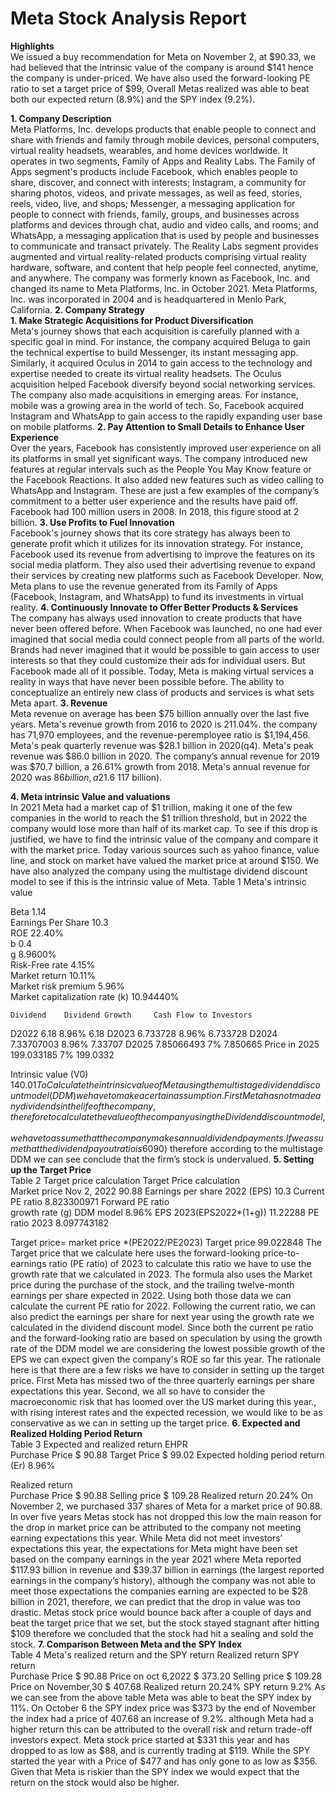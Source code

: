 **Meta Stock Analysis Report**
========

**Highlights**  
We issued a buy recommendation for Meta on November 2, at $90.33, we had believed that the intrinsic value of the company is around $141 hence the company is under-priced. We have also used the forward-looking PE ratio to set a target price of $99, Overall Metas realized was able to beat both our expected return (8.9%) and the SPY index (9.2%).

**1. Company Description**  
Meta Platforms, Inc. develops products that enable people to connect and share with friends and family through mobile devices, personal computers, virtual reality headsets, wearables, and home devices worldwide. It operates in two segments, Family of Apps and Reality Labs. The Family of Apps segment's products include Facebook, which enables people to share, discover, and connect with interests; Instagram, a community for sharing photos, videos, and private messages, as well as feed, stories, reels, video, live, and shops; Messenger, a messaging application for people to connect with friends, family, groups, and businesses across platforms and devices through chat, audio and video calls, and rooms; and WhatsApp, a messaging application that is used by people and businesses to communicate and transact privately.
The Reality Labs segment provides augmented and virtual reality-related products comprising virtual reality hardware, software, and content that help people feel connected, anytime, and anywhere. The company was formerly known as Facebook, Inc. and changed its name to Meta Platforms, Inc. in October 2021. Meta Platforms, Inc. was incorporated in 2004 and is headquartered in Menlo Park, California.
**2. Company Strategy**   
**1. Make Strategic Acquisitions for Product Diversification**    
Meta's journey shows that each acquisition is carefully planned with a specific goal in mind. For instance, the company acquired Beluga to gain the technical expertise to build Messenger, its instant messaging app. Similarly, it acquired Oculus in 2014 to gain access to the technology and expertise needed to create its virtual reality headsets. The Oculus acquisition helped Facebook diversify beyond social networking services. The company also made acquisitions in emerging areas. For instance, mobile was a growing area in the world of tech. So, Facebook acquired Instagram and WhatsApp to gain access to the rapidly expanding user base on mobile platforms.
**2. Pay Attention to Small Details to Enhance User Experience**    
Over the years, Facebook has consistently improved user experience on all its platforms in small yet significant ways. The company introduced new features at regular intervals such as the People You May Know feature or the Facebook Reactions. It also added new features such as video calling to WhatsApp and Instagram. These are just a few examples of the company’s commitment to a better user experience and the results have paid off. Facebook had 100 million users in 2008. In 2018, this figure stood at 2 billion.
**3. Use Profits to Fuel Innovation**    
Facebook's journey shows that its core strategy has always been to generate profit which it utilizes for its innovation strategy. For instance, Facebook used its revenue from advertising to improve the features on its social media platform. They also used their advertising revenue to expand their services by creating new platforms such as Facebook Developer. Now, Meta plans to use the revenue generated from its Family of Apps (Facebook, Instagram, and WhatsApp) to fund its investments in virtual reality.
**4. Continuously Innovate to Offer Better Products & Services**    
The company has always used innovation to create products that have never been offered before. When Facebook was launched, no one had ever imagined that social media could connect people from all parts of the world. Brands had never imagined that it would be possible to gain access to user interests so that they could customize their ads for individual users. But Facebook made all of it possible. Today, Meta is making virtual services a reality in ways that have never been possible before. The ability to conceptualize an entirely new class of products and services is what sets Meta apart.
**3. Revenue**    
Meta revenue on average has been $75 billion annually over the last five years. Meta's revenue growth from 2016 to 2020 is 211.04%. the company has 71,970 employees, and the revenue-peremployee ratio is $1,194,456. Meta's peak quarterly revenue was $28.1 billion in 2020(q4). Meta's peak revenue was $86.0 billion in 2020. The company’s annual revenue for 2019 was $70.7 billion, a 26.61% growth from 2018. Meta's annual revenue for 2020 was $86 billion, a 21.6% growth from 2019, finally, the company had its best year with regards to revenue in 2021($ 117 billion).
 
**4. Meta intrinsic Value and valuations**    
In 2021 Meta had a market cap of $1 trillion, making it one of the few companies in the world to reach the $1 trillion threshold, but in 2022 the company would lose more than half of its market cap. To see if this drop is justified, we have to find the intrinsic value of the company and compare it with the market price. Today various sources such as yahoo finance, value line, and stock on market have valued the market price at around $150. We have also analyzed the company using the multistage dividend discount model to see if this is the intrinsic value of Meta. 
Table 1 Meta's intrinsic value
			
Beta 	1.14		
Earnings Per Share 	10.3		
ROE 	22.40%		
b 	0.4		
g	8.9600%		
Risk-Free rate 	4.15%		
Market return 	10.11%		
Market risk premium	5.96%		
Market capitalization rate (k)	10.94440%		
			
	Dividend 	Dividend Growth 	Cash Flow to Investors 
D2022	6.18	8.96%	6.18
D2023	6.733728	8.96%	6.733728
D2024	7.33707003	8.96%	7.33707
D2025	7.85066493	7%	7.850665
Price in 2025	199.033185	7%	199.0332
			
Intrinsic value (V0)	$140.01 		
To Calculate the intrinsic value of Meta using the multistage dividend discount model (DDM) we have to make a certain assumption. First Meta has not made any dividends in the life of the company, therefore to calculate the value of the company using the Dividend discount model, we have to assume that the company makes annual dividend payments. If we assume that the dividend payout ratio is 60% of the company’s earnings and that the Return on Equity of the firm is expected to be 22.40% in 2022, we can calculate the growth rate of the company using the ROE and the plow back ratio. the plow-back ratio must be 40%. Since the firm growth rate is 8.9%, the second assumption we have to make is that this growth rate is too high and that after 2025 the company will grow at a constant rate of 7%. Following these assumptions, if we use the 30-year treasury bond as the risk-free rate, and the average return on the S&P as the market return, we can see that the intrinsic value of the company is 140.01, which is higher than the company’s price on November 02, 2022($90) therefore according to the multistage DDM we can see conclude that the firm’s stock is undervalued.
**5. Setting up the Target Price**        
Table 2 Target price calculation
Target Price calculation 	
Market price Nov 2, 2022	90.88
Earnings per share 2022 (EPS)	10.3
Current PE ratio 	8.823300971
Forward PE ratio 	 
growth rate (g) DDM model	8.96%
EPS 2023(EPS2022*(1+g))	11.22288
PE ratio 2023	8.097743182
	
Target price= market price *(PE2022/PE2023)	
Target price 	99.022848
The Target price that we calculate here uses the forward-looking price-to-earnings ratio (PE ratio) of 2023 to calculate this ratio we have to use the growth rate that we calculated in 2023. The formula also uses the Market price during the purchase of the stock, and the trailing twelve-month earnings per share expected in 2022. Using both those data we can calculate the current PE ratio for 2022. Following the current ratio, we can also predict the earnings per share for next year using the growth rate we calculated in the dividend discount model. Since both the current pe ratio and the forward-looking ratio are based on speculation by using the growth rate of the DDM model we are considering the lowest possible growth of the EPS we can expect given the company's ROE so far this year. The rationale here is that there are a few risks we have to consider in setting up the target price. First Meta has missed two of the three quarterly earnings per share expectations this year. Second, we all so have to consider the macroeconomic risk that has loomed over the US market during this year., with rising interest rates and the expected recession, we would like to be as conservative as we can in setting up the target price.
**6. Expected and Realized Holding Period Return**     
Table 3 Expected and realized return
EHPR	
Purchase Price 	 $          90.88 
Target Price 	 $          99.02 
Expected holding period return (Er)	8.96%
	
Realized return 	
Purchase Price 	 $          90.88 
Selling price 	 $        109.28 
Realized return 	20.24%
On November 2, we purchased 337 shares of Meta for a market price of 90.88. In over five years Metas stock has not dropped this low the main reason for the drop in market price can be attributed to the company not meeting earning expectations this year. While Meta did not meet investors’ expectations this year, the expectations for Meta might have been set based on the company earnings in the year 2021 where Meta reported $117.93 billion in revenue and $39.37 billion in earnings (the largest reported earnings in the company’s history), although the company was not able to meet those expectations the companies earning are expected to be $28 billion in 2021, therefore, we can predict that the drop in value was too drastic. Metas stock price would bounce back after a couple of days and beat the target price that we set, but the stock stayed stagnant after hitting $109 therefore we concluded that the stock had hit a sealing and sold the stock.
**7. Comparison Between Meta and the SPY Index**     
Table 4 Meta's realized return and the SPY return
Realized return 		SPY return 	
Purchase Price 	 $        90.88 	Price on oct 6,2022	 $ 373.20 
Selling price 	 $        109.28 	Price on November,30 	 $ 407.68 
Realized return 	20.24%	SPY return 	9.2%
As we can see from the above table Meta was able to beat the SPY index by 11%. On October 6 the SPY index price was $373 by the end of November the index had a price of 407.68 an increase of 9.2%. although Meta had a higher return this can be attributed to the overall risk and return trade-off investors expect. Meta stock price started at $331 this year and has dropped to as low as $88, and is currently trading at $119. While the SPY started the year with a Price of $477 and has only gone to as low as $356. Given that Meta is riskier than the SPY index we would expect that the return on the stock would also be higher.

